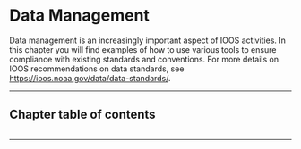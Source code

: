 # Data Management

Data management is an increasingly important aspect of IOOS activities. In this chapter you will find examples of how
to use various tools to ensure compliance with existing standards and conventions. For more details on IOOS 
recommendations on data standards, see <https://ioos.noaa.gov/data/data-standards/>.

---

## Chapter table of contents
```{tableofcontents}
```

---